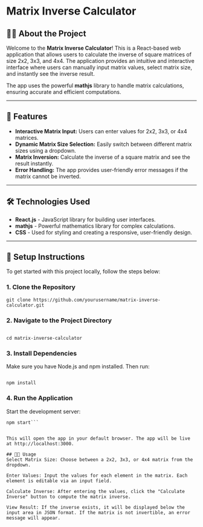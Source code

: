 # Matrix Inverse Calculator

## 🧑‍💻 About the Project

Welcome to the **Matrix Inverse Calculator**! This is a React-based web application that allows users to calculate the inverse of square matrices of size 2x2, 3x3, and 4x4. The application provides an intuitive and interactive interface where users can manually input matrix values, select matrix size, and instantly see the inverse result.

The app uses the powerful **mathjs** library to handle matrix calculations, ensuring accurate and efficient computations.

---

## 🚀 Features

- **Interactive Matrix Input:** Users can enter values for 2x2, 3x3, or 4x4 matrices.
- **Dynamic Matrix Size Selection:** Easily switch between different matrix sizes using a dropdown.
- **Matrix Inversion:** Calculate the inverse of a square matrix and see the result instantly.
- **Error Handling:** The app provides user-friendly error messages if the matrix cannot be inverted.

---

## 🛠️ Technologies Used

- **React.js** - JavaScript library for building user interfaces.
- **mathjs** - Powerful mathematics library for complex calculations.
- **CSS** - Used for styling and creating a responsive, user-friendly design.

---

## 🔧 Setup Instructions

To get started with this project locally, follow the steps below:

### 1. Clone the Repository

```
git clone https://github.com/yourusername/matrix-inverse-calculator.git
```

### 2. Navigate to the Project Directory
```

cd matrix-inverse-calculator
```

### 3. Install Dependencies
Make sure you have Node.js and npm installed. Then run:

```

npm install
```

### 4. Run the Application
Start the development server:

```
npm start```


This will open the app in your default browser. The app will be live at http://localhost:3000.

## 🧑‍💻 Usage
Select Matrix Size: Choose between a 2x2, 3x3, or 4x4 matrix from the dropdown.

Enter Values: Input the values for each element in the matrix. Each element is editable via an input field.

Calculate Inverse: After entering the values, click the "Calculate Inverse" button to compute the matrix inverse.

View Result: If the inverse exists, it will be displayed below the input area in JSON format. If the matrix is not invertible, an error message will appear.
